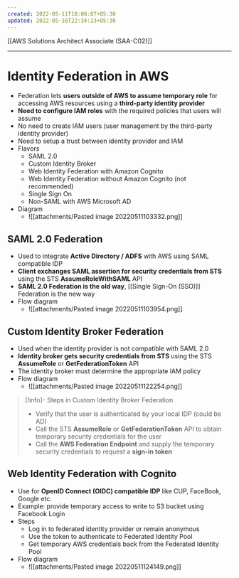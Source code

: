 ```yaml
---
created: 2022-05-11T10:08:07+05:30
updated: 2022-05-16T22:34:23+05:30
---
```

[[AWS Solutions Architect Associate (SAA-C02)]]

---
# Identity Federation in AWS
- Federation lets **users outside of AWS to assume temporary role** for accessing AWS resources using a **third-party identity provider**
- **Need to configure IAM roles** with the required policies that users will assume
- No need to create lAM users (user management by the third-party identity provider)
- Need to setup a trust between identity provider and IAM
- Flavors
	-   SAML 2.0
	-   Custom Identity Broker
	-   Web Identity Federation with Amazon Cognito
	-   Web Identity Federation without Amazon Cognito (not recommended)
	-   Single Sign On
	-   Non-SAML with AWS Microsoft AD
- Diagram
	- ![[attachments/Pasted image 20220511103332.png]]

## SAML 2.0 Federation
- Used to integrate **Active Directory / ADFS** with AWS using SAML compatible IDP
- **Client exchanges SAML assertion for security credentials from STS** using the STS **AssumeRoleWithSAML** API
- **SAML 2.0 Federation is the old way**, [[Single Sign-On (SSO)]] Federation is the new way
- Flow diagram
	- ![[attachments/Pasted image 20220511103954.png]]

## Custom Identity Broker Federation
- Used when the identity provider is not compatible with SAML 2.0
- **Identity broker gets security credentials from STS** using the STS **AssumeRole** or **GetFederationToken** API
- The identity broker must determine the appropriate lAM policy
- Flow diagram
	- ![[attachments/Pasted image 20220511122254.png]]

> [!info]- Steps in Custom Identity Broker Federation
> -   Verify that the user is authenticated by your local IDP (could be AD)
> -   Call the STS **AssumeRole** or **GetFederationToken** API to obtain temporary security credentials for the user
> -   Call the **AWS Federation Endpoint** and supply the temporary security credentials to request a **sign-in token**

## Web Identity Federation with Cognito
- Use for **OpenID Connect (OIDC) compatible IDP** like CUP, FaceBook, Google etc.
- Example: provide temporary access to write to S3 bucket using Facebook Login
- Steps
    -   Log in to federated identity provider or remain anonymous
    -   Use the token to authenticate to Federated Identity Pool
    -   Get temporary AWS credentials back from the Federated Identity Pool
- Flow diagram
	- ![[attachments/Pasted image 20220511124149.png]]